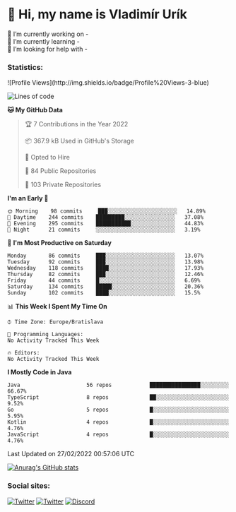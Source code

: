 <h1> 👋 Hi, my name is Vladimír Urík</h1>
<p>
 🔭 I’m currently working on -<br>
 🌱 I’m currently learning -<br>
 🤔 I’m looking for help with -<br>
</p>
<h3>Statistics:</h3>
<!--START_SECTION:waka-->
![Profile Views](http://img.shields.io/badge/Profile%20Views-3-blue)

![Lines of code](https://img.shields.io/badge/From%20Hello%20World%20I%27ve%20Written-1%20Million%20lines%20of%20code-blue)

**🐱 My GitHub Data** 

> 🏆 7 Contributions in the Year 2022
 > 
> 📦 367.9 kB Used in GitHub's Storage 
 > 
> 💼 Opted to Hire
 > 
> 📜 84 Public Repositories 
 > 
> 🔑 103 Private Repositories  
 > 
**I'm an Early 🐤** 

```text
🌞 Morning    98 commits     ███░░░░░░░░░░░░░░░░░░░░░░   14.89% 
🌆 Daytime    244 commits    █████████░░░░░░░░░░░░░░░░   37.08% 
🌃 Evening    295 commits    ███████████░░░░░░░░░░░░░░   44.83% 
🌙 Night      21 commits     ░░░░░░░░░░░░░░░░░░░░░░░░░   3.19%

```
📅 **I'm Most Productive on Saturday** 

```text
Monday       86 commits     ███░░░░░░░░░░░░░░░░░░░░░░   13.07% 
Tuesday      92 commits     ███░░░░░░░░░░░░░░░░░░░░░░   13.98% 
Wednesday    118 commits    ████░░░░░░░░░░░░░░░░░░░░░   17.93% 
Thursday     82 commits     ███░░░░░░░░░░░░░░░░░░░░░░   12.46% 
Friday       44 commits     █░░░░░░░░░░░░░░░░░░░░░░░░   6.69% 
Saturday     134 commits    █████░░░░░░░░░░░░░░░░░░░░   20.36% 
Sunday       102 commits    ████░░░░░░░░░░░░░░░░░░░░░   15.5%

```


📊 **This Week I Spent My Time On** 

```text
⌚︎ Time Zone: Europe/Bratislava

💬 Programming Languages: 
No Activity Tracked This Week

🔥 Editors: 
No Activity Tracked This Week

```

**I Mostly Code in Java** 

```text
Java                     56 repos            ████████████████░░░░░░░░░   66.67% 
TypeScript               8 repos             ██░░░░░░░░░░░░░░░░░░░░░░░   9.52% 
Go                       5 repos             █░░░░░░░░░░░░░░░░░░░░░░░░   5.95% 
Kotlin                   4 repos             █░░░░░░░░░░░░░░░░░░░░░░░░   4.76% 
JavaScript               4 repos             █░░░░░░░░░░░░░░░░░░░░░░░░   4.76%

```



 Last Updated on 27/02/2022 00:57:06 UTC
<!--END_SECTION:waka-->

[![Anurag's GitHub stats](https://github-readme-stats.vercel.app/api?username=vladimir-urik)](https://github.com/anuraghazra/github-readme-stats)

<h3>Social sites:</h3>
<p><a href="https://twitter.com/GGGEDR" target="_blank"><img alt="Twitter" src="https://img.shields.io/badge/twitter-%231DA1F2.svg?&style=for-the-badge&logo=twitter&logoColor=white" /></a> <a href="https://www.reddit.com/user/GGGEDR" target="_blank"><img alt="Twitter" src="https://img.shields.io/badge/reddit-%23FE6262.svg?&style=for-the-badge&logo=reddit&logoColor=white" /></a> <a href="https://discord.com/users/535708984959827978" target="_blank"><img alt="Discord" src="https://img.shields.io/badge/discord-%235865f2.svg?&style=for-the-badge&logo=discord&logoColor=white" />
</p>
